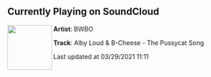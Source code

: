## Currently Playing on SoundCloud

[<img align="left" width="100" src="https://i1.sndcdn.com/artworks-1qOE4nSsz9O3GQJd-IrS5oA-t500x500.jpg">](https://soundcloud.com/beweirdbeoriginal/the-pussycat-song)

**Artist**: BWBO 

**Track**: Alby Loud & B-Cheese - The Pussycat Song

Last updated at 03/29/2021 11:11
